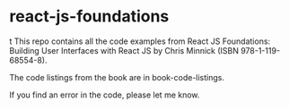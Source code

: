 # react-js-foundations
t
This repo contains all the code examples from React JS Foundations: Building User Interfaces with React JS by Chris Minnick (ISBN 978-1-119-68554-8).

The code listings from the book are in book-code-listings.

If you find an error in the code, please let me know.
